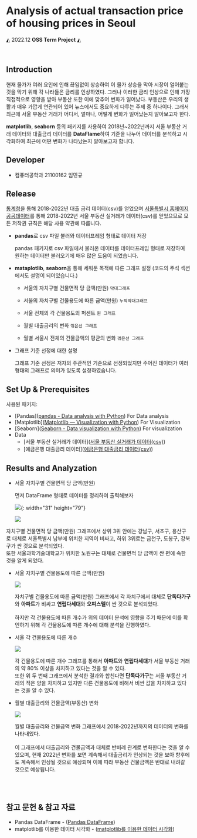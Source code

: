 # Analysis of actual transaction price of housing prices in Seoul




 ◭ 2022.12  **OSS Term Project**  ◭
 
 <br>
 
 ## **Introduction**
 
 현재 물가가 여러 요인에 인해 끊임없이 상승하여 이 물가 상승을 막아 시장이 얼어붙는 것을 막기 위해 각 나라들은 금리를 인상하였다.
 그러나 이러한 금리 인상으로 인해 가장 직접적으로 영향을 받아 부동산 또한 이에 맞추어 변화가 일어났다.
 부동산은 우리의 생활과 매우 가깝게 연관되어 있어 뉴스에서도 중요하게 다루는 주제 중 하나이다.
 그래서 최근에 서울 부동산 거래가 어디서, 얼마나, 어떻게 변화가 일어났는지 알아보고자 한다.  
 
 **matplotlib**, **seaborn** 등의 패키지를 사용하여 2018년~2022년까지 서울 부동산 거래 데이터와 대출금리 데이터를 **DataFlame**하여 기준을 나누어 데이터를 분석하고 시각화하여 최근에 어떤 변화가 나타났는지 알아보고자 합니다.
 
 ## **Developer**
 
 * 컴퓨터공학과 21100162 임민규

## **Release**

[통계청](https://kosis.kr/search/search.do?query=%EA%B8%88%EB%A6%AC)을 통해 2018-2022년 대출 금리 데이터(csv)를 얻었으며 [서울특별시 홈페이지 공공데이터](https://data.seoul.go.kr/dataList/OA-21275/S/1/datasetView.do)를 통해 2018-2022년 서울 부동산 실거래가 데이터(csv)를 얻었으므로 모든 저작권 규칙은 해당 사용 약관에 따릅니다.

* **pandas**로 csv 파일 불러와 데이터프레임 형태로 데이터 저장

  pandas 패키지로 csv 파일에서 불러온 데이터를 데이터프레임 형태로 저장하여 원하는 데이터만 불러오기에 매우 많은 도움이 되었습니다.

* **mataplotlib**, **seaborn**을 통해 세워둔 목적에 따른 그래프 설정
  (코드의 주석 섹션에서도 설명이 되어있습니다.)
  
  * 서울의 자치구별 건물면적 당 금액(만원) `막대그래프`

  * 서울의 자치구별 건물용도에 따른 금액(만원) `누적막대그래프`

  * 서울 전체의 각 건물용도의 퍼센트 `원 그래프`

  * 월별 대출금리의 변화 `꺾은선 그래프`

  * 월별 서울시 전체의 건물금액의 평균의 변화 `꺾은선 그래프`

* 그래프 기준 선정에 대한 설명
  
  그래프 기준 선정은 저자의 주관적인 기준으로 선정되었지만 주어진 데이터가 여러 형태의 그래프로 의미가 있도록 설정하였습니다.
  
## **Set Up & Prerequisites**

사용된 패키지:<br>

* [Pandas]([pandas - Data analysis with Python](https://pandas.pydata.org/)) For Data analysis
* [Matplotlib]([Matplotlib — Visualization with Python](https://matplotlib.org/)) For Visualization
* [Seaborn]([Seaborn - Data visualization with Python](https://seaborn.pydata.org/)) For visualization
* Data
   * [서울 부동산 실거래가 데이터]([서울 부동산 실거래가 데이터(csv)](https://data.seoul.go.kr/dataList/OA-21275/S/1/datasetView.do))
   * [예금은행 대출금리 데이터]([예금은행 대출금리 데이터(csv)](https://kosis.kr/search/search.do?query=%EA%B8%88%EB%A6%AC))
  
## **Results and Analyzation**
 
 * 서울 자치구별 건물면적 당 금액(만원)
   
   먼저 DataFrame 형태로 데이터를 정리하여 출력해보자
   
   ![](./image/1-1.png){: width="31" height="79"}
 
   ![](./image/1.png)
  
  자치구별 건물면적 당 금액(만원) 그래프에서 상위 3위 안에는 강남구, 서초구, 용산구로 대체로 서울특별시 남부에 위치한 지역이 비싸고, 하위 3위로는 금천구, 도봉구, 강북구가 싼 것으로 
  분석되었다.<br> 
  또한 서울과학기술대학교가 위치한 노원구는 대체로 건물면적 당 금액이 싼 편에 속한 것을 알게 되었다.
  
 * 서울 자치구별 건물용도에 따른 금액(만원)
  
   ![](./image/2.png)
   
   자치구별 건물용도에 따른 금액(만원) 그래프에서 각 자치구에서 대체로 **단독다가구**와 **아파트**가 비싸고 **연립다세대**와 **오피스텔**이 싼 것으로 분석되었다.<br>
   <br>
   하지만 각 건물용도에 따른 개수가 위의 데이터 분석에 영향을 주기 때문에 이를 확인하기 위해 각 건물용도에 따른 개수에 대해 분석을 진행하였다.
 
 * 서울 각 건물용도에 따른 개수
 
   ![](./image/3.png)
   
   각 건물용도에 따른 개수 그래프를 통해서 **아파트**와 **연립다세대**가 서울 부동산 거래의 약 80% 이상을 차지하고 있다는 것을 알 수 있다.<br>
   또한 위 두 번째 그래프에서 분석한 결과와 합친다면 **단독다가구**는 서울 부동산 거래의 적은 양을 차지하고 있지만 다른 건물용도에 비해서 비싼 값을 차지하고 있다는 것을 알 수 있다. 
 
 * 월별 대출금리와 건물금액(부동산) 변화

   ![](./image/4.png)
   
   월별 대출금리와 건물금액 변화 그래프에서 2018-2022년까지의 데이터의 변화를 나타내었다.<br>
   <br>
   이 그래프에서 대출금리와 건물금액과 대체로 반비례 관계로 변화한다는 것을 알 수 있으며, 현재 2022년 변화를 보면 계속해서 대출금리가 인상되는 것을 보아 향후에도 계속해서 인상될 것으로 예상되며 이에 따라 부동산 건물금액은 반대로 내려갈 것으로 예상됩니다. 
   
<br>
<br>

## **참고 문헌 & 참고 자료**

* Pandas DataFrame - ([Pandas DataFrame](https://wikidocs.net/4366))
* matplotlib를 이용한 데이터 시각화 - ([matplotlib를 이용한 데이터 시각화](https://wikidocs.net/2875))
